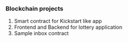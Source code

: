 ### Blockchain projects

1. Smart contract for Kickstart like app
2. Frontend and Backend for lottery application
3. Sample inbox contract

